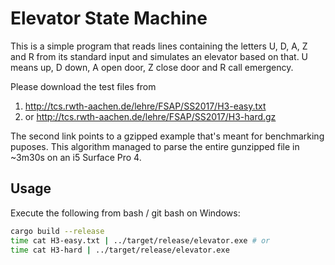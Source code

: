 # Elevator State Machine

This is a simple program that reads lines containing the letters
U, D, A, Z and R from its standard input and simulates an elevator
based on that. U means up, D down, A open door, Z close door and R
call emergency.

Please download the test files from
1. http://tcs.rwth-aachen.de/lehre/FSAP/SS2017/H3-easy.txt
2. or http://tcs.rwth-aachen.de/lehre/FSAP/SS2017/H3-hard.gz

The second link points to a gzipped example that's meant for
benchmarking puposes. This algorithm managed to parse the entire
gunzipped file in ~3m30s on an i5 Surface Pro 4.

## Usage

Execute the following from bash / git bash on Windows:
```bash
cargo build --release
time cat H3-easy.txt | ../target/release/elevator.exe # or
time cat H3-hard | ../target/release/elevator.exe
```
